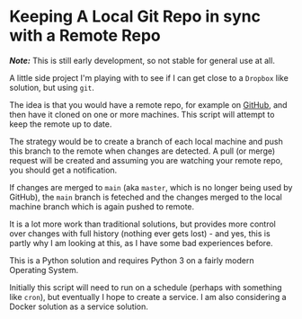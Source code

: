 # Keeping A Local Git Repo in sync with a Remote Repo

_**Note:**_ This is still early development, so not stable for general use at all.

A little side project I'm playing with to see if I can get close to a `Dropbox` like solution, but using `git`.

The idea is that you would have a remote repo, for example on [GitHub](https://github.com/), and then have it cloned on one or more machines. This script will attempt to keep the remote up to date.

The strategy would be to create a branch of each local machine and push this branch to the remote when changes are detected. A pull (or merge) request will be created and assuming you are watching your remote repo, you should get a notification.

If changes are merged to `main` (aka `master`, which is no longer being used by GitHub), the `main` branch is feteched and the changes merged to the local machine branch which is again pushed to remote.

It is a lot more work than traditional solutions, but provides more control over changes with full history (nothing ever gets lost) - and yes, this is partly why I am looking at this, as I have some bad experiences before.

This is a Python solution and requires Python 3 on a fairly modern Operating System.

Initially this script will need to run on a schedule (perhaps with something like `cron`), but eventually I hope to create a service. I am also considering a Docker solution as a service solution.

